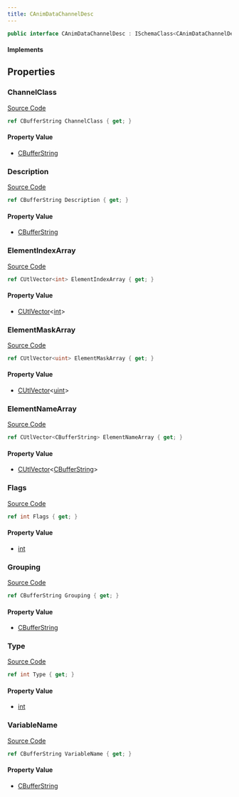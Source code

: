 ```yaml
---
title: CAnimDataChannelDesc
---
```


```csharp
public interface CAnimDataChannelDesc : ISchemaClass<CAnimDataChannelDesc>, ISchemaField, ISchemaClass, INativeHandle
```

#### Implements

## Properties

### ChannelClass

[Source Code](https://github.com/swiftly-solution/swiftlys2/blob/beta/managed/src/SwiftlyS2.Generated/Schemas/Interfaces/CAnimDataChannelDesc.cs#L16)

```csharp
ref CBufferString ChannelClass { get; }
```

#### Property Value

- [CBufferString](/docs/api/shared/natives/cbufferstring)

### Description

[Source Code](https://github.com/swiftly-solution/swiftlys2/blob/beta/managed/src/SwiftlyS2.Generated/Schemas/Interfaces/CAnimDataChannelDesc.cs#L26)

```csharp
ref CBufferString Description { get; }
```

#### Property Value

- [CBufferString](/docs/api/shared/natives/cbufferstring)

### ElementIndexArray

[Source Code](https://github.com/swiftly-solution/swiftlys2/blob/beta/managed/src/SwiftlyS2.Generated/Schemas/Interfaces/CAnimDataChannelDesc.cs#L30)

```csharp
ref CUtlVector<int> ElementIndexArray { get; }
```

#### Property Value

- [CUtlVector](/docs/api/-1)<[int](https://learn.microsoft.com/dotnet/api/system.int32)>

### ElementMaskArray

[Source Code](https://github.com/swiftly-solution/swiftlys2/blob/beta/managed/src/SwiftlyS2.Generated/Schemas/Interfaces/CAnimDataChannelDesc.cs#L32)

```csharp
ref CUtlVector<uint> ElementMaskArray { get; }
```

#### Property Value

- [CUtlVector](/docs/api/-1)<[uint](https://learn.microsoft.com/dotnet/api/system.uint32)>

### ElementNameArray

[Source Code](https://github.com/swiftly-solution/swiftlys2/blob/beta/managed/src/SwiftlyS2.Generated/Schemas/Interfaces/CAnimDataChannelDesc.cs#L28)

```csharp
ref CUtlVector<CBufferString> ElementNameArray { get; }
```

#### Property Value

- [CUtlVector](/docs/api/-1)<[CBufferString](/docs/api/shared/natives/cbufferstring)>

### Flags

[Source Code](https://github.com/swiftly-solution/swiftlys2/blob/beta/managed/src/SwiftlyS2.Generated/Schemas/Interfaces/CAnimDataChannelDesc.cs#L20)

```csharp
ref int Flags { get; }
```

#### Property Value

- [int](https://learn.microsoft.com/dotnet/api/system.int32)

### Grouping

[Source Code](https://github.com/swiftly-solution/swiftlys2/blob/beta/managed/src/SwiftlyS2.Generated/Schemas/Interfaces/CAnimDataChannelDesc.cs#L24)

```csharp
ref CBufferString Grouping { get; }
```

#### Property Value

- [CBufferString](/docs/api/shared/natives/cbufferstring)

### Type

[Source Code](https://github.com/swiftly-solution/swiftlys2/blob/beta/managed/src/SwiftlyS2.Generated/Schemas/Interfaces/CAnimDataChannelDesc.cs#L22)

```csharp
ref int Type { get; }
```

#### Property Value

- [int](https://learn.microsoft.com/dotnet/api/system.int32)

### VariableName

[Source Code](https://github.com/swiftly-solution/swiftlys2/blob/beta/managed/src/SwiftlyS2.Generated/Schemas/Interfaces/CAnimDataChannelDesc.cs#L18)

```csharp
ref CBufferString VariableName { get; }
```

#### Property Value

- [CBufferString](/docs/api/shared/natives/cbufferstring)


